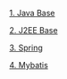 
[1. Java Base](https://github.com/huangzn/JavaKnowledge/tree/master/Java%20Base)

[2. J2EE Base](https://github.com/huangzn/JavaKnowledge/tree/master/J2EE%20Base)

[3. Spring](https://github.com/huangzn/JavaKnowledge/tree/master/Spring)

[4. Mybatis](https://github.com/huangzn/JavaKnowledge/tree/master/Mybatis)
